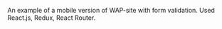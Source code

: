 An example of a mobile version of WAP-site with form validation.
Used React.js, Redux, React Router.